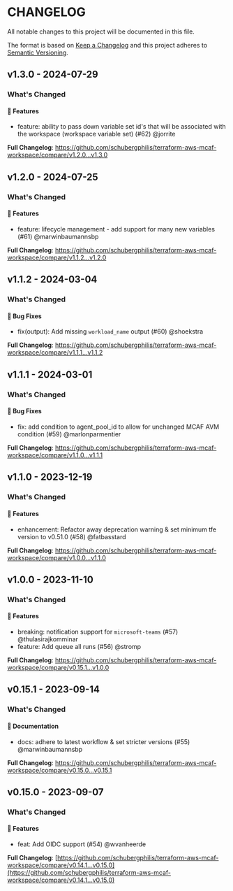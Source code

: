 # CHANGELOG

All notable changes to this project will be documented in this file.

The format is based on [Keep a Changelog](http://keepachangelog.com/) and this project adheres to [Semantic Versioning](http://semver.org/).

## v1.3.0 - 2024-07-29

### What's Changed

#### 🚀 Features

* feature: ability to pass down variable set id's that will be associated with the workspace (workspace variable set) (#62) @jorrite

**Full Changelog**: https://github.com/schubergphilis/terraform-aws-mcaf-workspace/compare/v1.2.0...v1.3.0

## v1.2.0 - 2024-07-25

### What's Changed

#### 🚀 Features

* feature: lifecycle management - add support for many new variables (#61) @marwinbaumannsbp

**Full Changelog**: https://github.com/schubergphilis/terraform-aws-mcaf-workspace/compare/v1.1.2...v1.2.0

## v1.1.2 - 2024-03-04

### What's Changed

#### 🐛 Bug Fixes

* fix(output): Add missing `workload_name` output (#60) @shoekstra

**Full Changelog**: https://github.com/schubergphilis/terraform-aws-mcaf-workspace/compare/v1.1.1...v1.1.2

## v1.1.1 - 2024-03-01

### What's Changed

#### 🐛 Bug Fixes

* fix: add condition to agent_pool_id to allow for unchanged MCAF AVM condition (#59) @marlonparmentier

**Full Changelog**: https://github.com/schubergphilis/terraform-aws-mcaf-workspace/compare/v1.1.0...v1.1.1

## v1.1.0 - 2023-12-19

### What's Changed

#### 🚀 Features

* enhancement: Refactor away deprecation warning & set minimum tfe version to v0.51.0 (#58) @fatbasstard

**Full Changelog**: https://github.com/schubergphilis/terraform-aws-mcaf-workspace/compare/v1.0.0...v1.1.0

## v1.0.0 - 2023-11-10

### What's Changed

#### 🚀 Features

- breaking: notification support for `microsoft-teams` (#57) @thulasirajkomminar
- feature: Add queue all runs (#56) @stromp

**Full Changelog**: https://github.com/schubergphilis/terraform-aws-mcaf-workspace/compare/v0.15.1...v1.0.0

## v0.15.1 - 2023-09-14

### What's Changed

#### 📖 Documentation

- docs: adhere to latest workflow & set stricter versions (#55) @marwinbaumannsbp

**Full Changelog**: https://github.com/schubergphilis/terraform-aws-mcaf-workspace/compare/v0.15.0...v0.15.1

## v0.15.0 - 2023-09-07

### What's Changed

#### 🚀 Features

- feat: Add OIDC support (#54) @wvanheerde

**Full Changelog**: [https://github.com/schubergphilis/terraform-aws-mcaf-workspace/compare/v0.14.1...v0.15.0](https://github.com/schubergphilis/terraform-aws-mcaf-workspace/compare/v0.14.1...v0.15.0)
